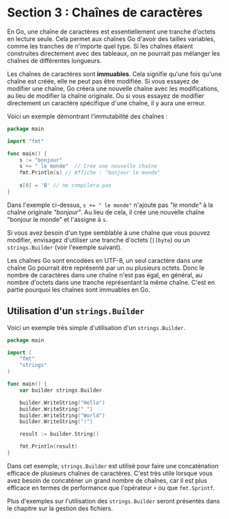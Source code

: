 # Section 3 : Chaînes de caractères

En Go, une chaîne de caractères est essentiellement une tranche d'octets en lecture seule. Cela permet aux chaînes Go
d'avoir des tailles variables, comme les tranches de n'importe quel type. Si les chaînes étaient construites directement
avec des tableaux, on ne pourrait pas mélanger les chaînes de différentes longueurs.

Les chaînes de caractères sont **immuables**. Cela signifie qu'une fois qu'une chaîne est créée, elle ne peut pas être
modifiée. Si vous essayez de modifier une chaîne, Go créera une nouvelle chaîne avec les modifications, au lieu de
modifier la chaîne originale. Ou si vous essayez de modifier directement un caractère spécifique d'une chaîne, il y aura
une erreur.

Voici un exemple démontrant l'immutabilité des chaînes :

```go
package main

import "fmt"

func main() {
    s := "bonjour"
    s += " le monde"  // Crée une nouvelle chaîne
    fmt.Println(s) // Affiche : "bonjour le monde"
    
    s[0] = 'B' // ne compilera pas
}
```

Dans l'exemple ci-dessus, `s += " le monde"` n'ajoute pas _"le monde"_ à la chaîne originale _"bonjour"_. Au lieu de
cela, il crée une nouvelle chaîne "bonjour le monde" et l'assigne à `s`.

Si vous avez besoin d'un type semblable à une chaîne que vous pouvez modifier, envisagez d'utiliser
une tranche d'octets (`[]byte`) ou un `strings.Builder` (voir l'exemple suivant).

Les chaînes Go sont encodées en UTF-8, un seul caractère dans une chaîne Go pourrait être
représenté par un ou plusieurs octets. Donc le nombre de caractères dans une chaîne n'est pas égal, en général, au
nombre d'octets dans une tranche représentant la même chaîne. C'est en partie pourquoi les chaînes sont immuables en Go.

[//]: # (TODO: exemple avec strings.Builder)

## Utilisation d'un `strings.Builder`

Voici un exemple très simple d'utilisation d'un `strings.Builder`.

```Go
package main

import (
	"fmt"
	"strings"
)

func main() {
	var builder strings.Builder

	builder.WriteString("Hello")
	builder.WriteString(" ")
	builder.WriteString("World")
	builder.WriteString("!")

	result := builder.String()

	fmt.Println(result) 
}
```

Dans cet exemple, `strings.Builder` est utilisé pour faire une concaténation efficace de plusieurs chaînes de
caractères. C'est très utile lorsque vous avez besoin de concaténer un grand nombre de chaînes, car il est plus
efficace en termes de performance que l'opérateur `+` ou que `fmt.Sprintf`.

Plus d'exemples sur l'utilisation des `strings.Builder` seront présentés dans le chapitre sur la gestion des fichiers.

